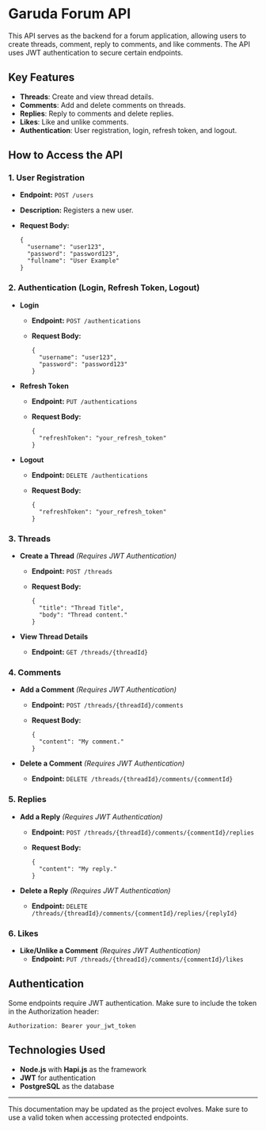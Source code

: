 Garuda Forum API
=========

This API serves as the backend for a forum application, allowing users to create threads, comment, reply to comments, and like comments. The API uses JWT authentication to secure certain endpoints.

Key Features
------------

-   **Threads**: Create and view thread details.
-   **Comments**: Add and delete comments on threads.
-   **Replies**: Reply to comments and delete replies.
-   **Likes**: Like and unlike comments.
-   **Authentication**: User registration, login, refresh token, and logout.

How to Access the API
---------------------

### 1\. **User Registration**

-   **Endpoint:** `POST /users`
-   **Description:** Registers a new user.
-   **Request Body:**

    ```
    {
      "username": "user123",
      "password": "password123",
      "fullname": "User Example"
    }

    ```

### 2\. **Authentication (Login, Refresh Token, Logout)**

-   **Login**
    -   **Endpoint:** `POST /authentications`
    -   **Request Body:**

        ```
        {
          "username": "user123",
          "password": "password123"
        }

        ```

-   **Refresh Token**
    -   **Endpoint:** `PUT /authentications`
    -   **Request Body:**

        ```
        {
          "refreshToken": "your_refresh_token"
        }

        ```

-   **Logout**
    -   **Endpoint:** `DELETE /authentications`
    -   **Request Body:**

        ```
        {
          "refreshToken": "your_refresh_token"
        }

        ```

### 3\. **Threads**

-   **Create a Thread** *(Requires JWT Authentication)*
    -   **Endpoint:** `POST /threads`
    -   **Request Body:**

        ```
        {
          "title": "Thread Title",
          "body": "Thread content."
        }

        ```

-   **View Thread Details**
    -   **Endpoint:** `GET /threads/{threadId}`

### 4\. **Comments**

-   **Add a Comment** *(Requires JWT Authentication)*
    -   **Endpoint:** `POST /threads/{threadId}/comments`
    -   **Request Body:**

        ```
        {
          "content": "My comment."
        }

        ```

-   **Delete a Comment** *(Requires JWT Authentication)*
    -   **Endpoint:** `DELETE /threads/{threadId}/comments/{commentId}`

### 5\. **Replies**

-   **Add a Reply** *(Requires JWT Authentication)*
    -   **Endpoint:** `POST /threads/{threadId}/comments/{commentId}/replies`
    -   **Request Body:**

        ```
        {
          "content": "My reply."
        }

        ```

-   **Delete a Reply** *(Requires JWT Authentication)*
    -   **Endpoint:** `DELETE /threads/{threadId}/comments/{commentId}/replies/{replyId}`

### 6\. **Likes**

-   **Like/Unlike a Comment** *(Requires JWT Authentication)*
    -   **Endpoint:** `PUT /threads/{threadId}/comments/{commentId}/likes`

Authentication
--------------

Some endpoints require JWT authentication. Make sure to include the token in the Authorization header:

```
Authorization: Bearer your_jwt_token

```

Technologies Used
-----------------

-   **Node.js** with **Hapi.js** as the framework
-   **JWT** for authentication
-   **PostgreSQL** as the database

* * * * *

This documentation may be updated as the project evolves. Make sure to use a valid token when accessing protected endpoints.
